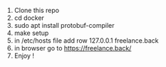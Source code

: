 1) Clone this repo
2) cd docker
3) sudo apt install protobuf-compiler
4) make setup
5) in /etc/hosts file add row 127.0.0.1 freelance.back
6) in browser go to https://freelance.back/
7) Enjoy !

